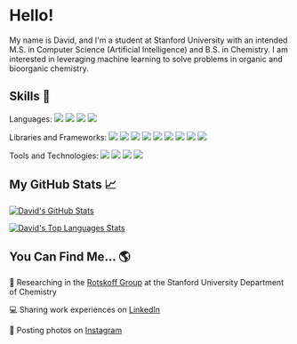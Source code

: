 # Hello!
My name is David, and I'm a student at Stanford University with an intended M.S. in Computer Science (Artificial Intelligence) and B.S. in Chemistry. I am interested in leveraging machine learning to solve problems in organic and bioorganic chemistry.

## Skills 🔧
Languages:
![](https://img.shields.io/badge/Python-informational?style=flat&logo=python&logoColor=white&color=2a2a2a)
![](https://img.shields.io/badge/C/C++-informational?style=flat&logo=c%2B%2B&color=2a2a2a)
![](https://img.shields.io/badge/TypeScript-informational?style=flat&logo=typescript&logoColor=white&color=2a2a2a)
![](https://img.shields.io/badge/JavaScript-informational?style=flat&logo=javascript&logoColor=white&color=2a2a2a)

Libraries and Frameworks:
![](https://img.shields.io/badge/PyTorch-informational?style=flat&logo=pytorch&logoColor=black&color=f5dcc4&textColor=2a2a2a)
![](https://img.shields.io/badge/Scikit%20Learn-informational?style=flat&logo=scikit-learn&logoColor=black&color=f5dcc4&textColor=2a2a2a)
![](https://img.shields.io/badge/RDKit-informational?style=flat&color=f5dcc4&textColor=2a2a2a)
![](https://img.shields.io/badge/OpenMM-informational?style=flat&color=f5dcc4&textColor=2a2a2a)
![](https://img.shields.io/badge/Node.js-informational?style=flat&color=f5dcc4&textColor=2a2a2a)
![](https://img.shields.io/badge/React.js-informational?style=flat&logo=react&logoColor=2a2a2a&color=f5dcc4&textColor=2a2a2a)
![](https://img.shields.io/badge/Express.js-informational?style=flat&logoColor=2a2a2a&color=f5dcc4&textColor=2a2a2a)
![](https://img.shields.io/badge/Flask-informational?style=flat&logo=flask&logoColor=2a2a2a&color=f5dcc4&textColor=2a2a2a)
![](https://img.shields.io/badge/Selenium-informational?style=flat&color=f5dcc4&textColor=2a2a2a)

Tools and Technologies:
![](https://img.shields.io/badge/Git-informational?style=flat&logo=git&logoColor=2a2a2a&color=white&textColor=2a2a2a)
![](https://img.shields.io/badge/GitHub-informational?style=flat&logo=github&logoColor=2a2a2a&color=white&textColor=2a2a2a)
![](https://img.shields.io/badge/PyMol-informational?style=flat&color=white&textColor=2a2a2a)
![](https://img.shields.io/badge/VMD-informational?style=flat&color=white&textColor=2a2a2a)

## My GitHub Stats 📈

[![David's GitHub Stats](https://github-readme-stats.vercel.app/api?username=davidjtoomer&show_icons=true&bg_color=2a2a2a&titleColor=fff&text_color=fff&icon_color=f5dcc4&theme=dark)](https://github.com/davidjtoomer/davidjtoomer)

[![David's Top Languages Stats](https://github-readme-stats.vercel.app/api/top-langs/?username=davidjtoomer&show_icons=true&bg_color=2a2a2a&titleColor=fff&text_color=fff&icon_color=f5dcc4&theme=dark&hide=scss,css&count_private=true&langs_count=4&layout=default)](https://github.com/davidjtoomer/davidjtoomer)


## You Can Find Me... 🌎
🧬 Researching in the [Rotskoff Group](https://statmech.stanford.edu/) at the Stanford University Department of Chemistry 

💻 Sharing work experiences on [LinkedIn](https://www.linkedin.com/in/davidtoomer) 

📸 Posting photos on [Instagram](https://www.instagram.com/davidjtoomer)
